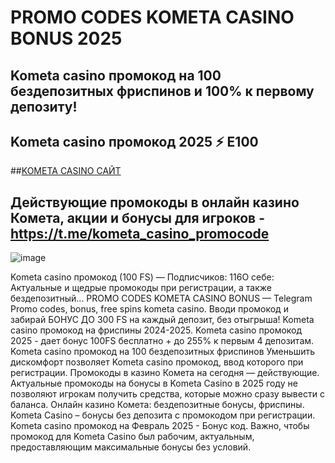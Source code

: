 # PROMO CODES KOMETA CASINO BONUS 2025

## Kometa casino промокод на 100 бездепозитных фриспинов и 100% к первому депозиту!

## Kometa casino промокод 2025 ⚡️ E100

##[KOMETA CASINO САЙТ](https://linkcasino.ru/kometa_e100)

## Действующие промокоды в онлайн казино Комета, акции и бонусы для игроков - https://t.me/kometa_casino_promocode

![image](https://github.com/user-attachments/assets/f5727874-f434-412b-ad4a-aec42fe3a99d)


Kometa casino промокод (100 FS) — Подписчиков: 116О себе: Актуальные и щедрые промокоды при регистрации, а также бездепозитный...
PROMO CODES KOMETA CASINO BONUS — Telegram
Promo codes, bonus, free spins kometa casino. Вводи промокод и забирай БОНУС ДО 300 FS на каждый депозит, без отыгрыша!
Kometa casino промокод на фриспины 2024-2025.
Kometa casino промокод 2025 - дает бонус 100FS бесплатно + до 255% к первым 4 депозитам.
Kometa casino промокод на 100 бездепозитных фриспинов Уменьшить дискомфорт позволяет Kometa casino промокод, ввод которого при регистрации.
Промокоды в казино Комета на сегодня — действующие.
Актуальные промокоды на бонусы в Kometa Casino в 2025 году не позволяют игрокам получить средства, которые можно сразу вывести с баланса.
Онлайн казино Комета: бездепозитные бонусы, фриспины.
Kometa Casino – бонусы без депозита с промокодом при регистрации.
Kometa casino промокод на Февраль 2025 - Бонус код.
Важно, чтобы промокод для Kometa Casino был рабочим, актуальным, предоставляющим максимальные бонусы без условий.

